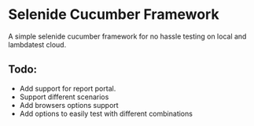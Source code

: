 # Selenide Cucumber Framework

A simple selenide cucumber framework for no hassle testing on local and lambdatest cloud. 

## Todo:

- Add support for report portal. 
- Support different scenarios 
- Add browsers options support
- Add options to easily test with different combinations